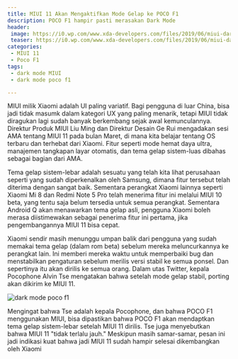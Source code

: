 ```yaml
---
title: MIUI 11 Akan Mengaktifkan Mode Gelap ke POCO F1
description: POCO F1 hampir pasti merasakan Dark Mode
header:
 image: https://i0.wp.com/www.xda-developers.com/files/2019/06/miui-dark-mode.jpg
 teaser: https://i0.wp.com/www.xda-developers.com/files/2019/06/miui-dark-mode.jpg?resize=180,100
categories:
 - MIUI 11
 - Poco F1
tags:
 - dark mode MIUI
 - dark mode poco f1

---
```

MIUI milik Xiaomi adalah UI paling variatif. Bagi pengguna di luar China, bisa jadi tidak masumk dalam kategori UX yang paling menarik, tetapi MIUI tidak diragukan lagi sudah banyak berkembang sejak awal kemunculannya. Direktur Produk MIUI Liu Ming dan Direktur Desain Ge Rui mengadakan sesi AMA tentang MIUI 11 pada bulan Maret, di mana kita belajar tentang OS terbaru dan terhebat dari Xiaomi. Fitur seperti mode hemat daya ultra, manajemen tangkapan layar otomatis, dan tema gelap sistem-luas dibahas sebagai bagian dari AMA.

Tema gelap sistem-lebar adalah sesuatu yang telah kita lihat perusahaan seperti yang sudah diperkenalkan oleh Samsung, dimana fitur tersebut telah diterima dengan sangat baik. Sementara perangkat Xiaomi lainnya seperti Xiaomi Mi 8 dan Redmi Note 5 Pro telah menerima fitur ini melalui MIUI 10 beta, yang tentu saja belum tersedia untuk semua perangkat. Sementara Android Q akan menawarkan tema gelap asli, pengguna Xiaomi boleh merasa diistimewakan sebagai penerima fitur ini pertama, jika pengembangannya MIUI 11 bisa cepat.

Xiaomi sendir masih menunggu umpan balik dari pengguna yang sudah memakai tema gelap (dalam rom beta) sebelum mereka meluncurkannya ke perangkat lain. Ini memberi mereka waktu untuk memperbaiki bug dan menstabilkan pengaturan sebelum merilis versi stabil ke semua ponsel. Dan sepertinya itu akan dirilis ke semua orang. Dalam utas Twitter, kepala Pocophone Alvin Tse mengatakan bahwa setelah mode gelap stabil, porting akan dikirim ke MIUI 11.

![dark mode poco f1](https://2.bp.blogspot.com/-poApddN0VQ4/XQoP8jIj30I/AAAAAAAAPXw/V91l2JfZEzEvw7E8XWVE9W-kRL8ELeDFQCLcBGAs/s1600/IMG_20190619_173515.jpg)

Mengingat bahwa Tse adalah kepala Pocophone, dan bahwa POCO F1 menggunakan MIUI, bisa dipastikan bahwa POCO F1 akan mendaptkan tema gelap sistem-lebar setelah MIUI 11 dirilis. Tse juga menyebutkan bahwa MIUI 11 "tidak terlalu jauh." Meskipun masih samar-samar, pesan ini jadi indikasi kuat bahwa jadi MIUI 11 sudah hampir selesai dikembangkan oleh Xiaomi
